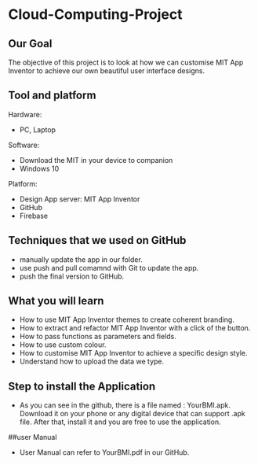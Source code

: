 # Cloud-Computing-Project

## Our Goal

The objective of this project is to look at how we can customise MIT App Inventor to achieve our own beautiful user interface designs.

## Tool and platform

Hardware: 
- PC, Laptop

Software:
- Download the MIT in your device to companion
- Windows 10

Platform:
- Design App server: MIT App Inventor
- GitHub
- Firebase

## Techniques that we used on GitHub

- manually update the app in our folder.
- use push and pull comamnd with Git to update the app.
- push the final version to GitHub.

## What you will learn

- How to use MIT App Inventor themes to create coherent branding.
- How to extract and refactor MIT App Inventor with a click of the button.
- How to pass functions as parameters and fields.
- How to use custom colour.
- How to customise MIT App Inventor to achieve a specific design style.
- Understand how to upload the data we type.

## Step to install the Application

- As you can see in the github, there is a file named : YourBMI.apk. Download it on your phone or any digital device that can support .apk file. After that, install it and you are free to use the application. 

##user Manual
- User Manual can refer to YourBMI.pdf in our GitHub.
